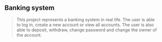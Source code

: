 Banking system
---

> This project represents a banking system in real life.
> The user is able to log in, create a new account or view all accounts.
> The user is also able to deposit, withdraw, change password and change the owner of the account.
> 